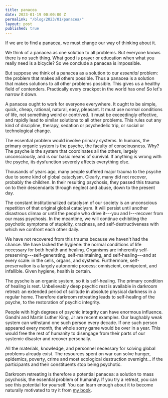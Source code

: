 ```yaml
---
title: panacea
date: 2023-01-19 00:00:00 Z
permalink: "/blog/2023/01/panacea/"
layout: post
published: true
---
```


If we are to find a panacea, we must change our way of thinking about it.

We think of a panacea as one solution to all problems. But everyone knows there is no such thing. What good is prayer or education when what you really need is a bicycle? So we conclude a panacea is impossible.

But suppose we think of a panacea as a solution to our _essential_ problem: the problem that makes all others possible. Thus a panacea is a solution that makes solutions to all other problems possible. This gives us a healthy field of contenders. Practically every crackpot in the world has one! So let's narrow it down.

A panacea ought to work for everyone everywhere. It ought to be simple, quick, cheap, rational, natural, easy, pleasant. It must use normal conditions of life, not something weird or contrived. It must be exceedingly effective, and rapidly lead to similar solutions to all other problems. This rules out any kind of discipline, therapy, sedation or psychedelic trip, or social or technological change.

The essential problem would involve primary systems. In humans, the primary organic system is the psyche, the faculty of consciousness. Why? The psyche is the system that coordinates all the others, largely unconsciously, and is our basic means of survival. If anything is wrong with the psyche, its dysfunction severely affects everything else.

Thousands of years ago, many people suffered major trauma to the psyche due to some kind of global cataclysm. Clearly, many did not recover, probably the children. In their resulting psychosis, they passed this trauma on to their descendants through neglect and abuse, down to the present day.

The constant institutionalized cataclysm of our society is an unconscious repetition of that original global cataclysm. It will persist until another disastrous climax or until the people who drive it---you and I---recover from our mass psychosis. In the meantime, we will continue exhibiting the psychotic symptoms of stupidity, craziness, and self-destructiveness with which we confront each other daily.

We have not recovered from this trauma because we haven't had the chance. We have lacked the hygiene: the normal conditions of life necessary for both health and healing. Organisms are inherently self-preserving---self-generating, self-maintaining, and self-healing---and at every scale: in the cells, organs, and systems. Furthermore, self-preservation is a largely autonomic process: omniscient, omnipotent, and infallible. Given hygiene, health is certain.

The pysche is an organic system, so it is self-healing. The primary condition of healing is rest. Unbelievably deep psychic rest is available in darkroom retreat: an extended period of solitude in absolute physical darkness in a regular home. Therefore darkroom retreating leads to self-healing of the psyche, to the restoration of psychic integrity.

People with high degrees of psychic integrity can have enormous influence. Gandhi and Martin Luther King, Jr are recent examples. Our laughably weak system can withstand one such person every decade. If one such person appeared every month, the whole sorry game would be over in a year. This would free the rest of humanity to disengage from their parts of our systemic disaster and recover personally.

All the materials, knowledge, and personnel necessary for solving global problems already exist. The resources spent on war can solve hunger, epidemics, poverty, crime and most ecological destruction overnight... if the participants and their constituents stop being psychotic.

Darkroom retreating is therefore a potential panacea: a solution to mass psychosis, the essential problem of humanity. If you try a retreat, you can see this potential for yourself. You can learn enough about it to become naturally motivated to try it from [my book](/).
